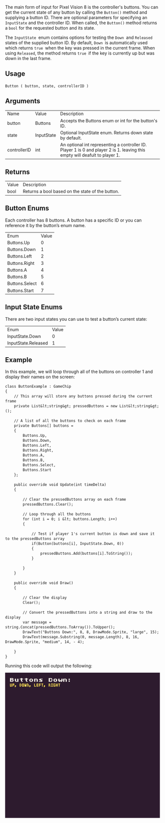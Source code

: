 The main form of input for Pixel Vision 8 is the controller's buttons. You can get the current state of any button by calling the `Button()` method and supplying a button ID. There are optional parameters for specifying an `InputState` and the controller ID. When called, the `Button()` method returns a `bool` for the requested button and its state. 

The `InputState `enum contains options for testing the `Down `and `Released `states of the supplied button ID. By default, `Down `is automatically used which returns `true `when the key was pressed in the current frame. When using `Released`, the method returns `true `if the key is currently up but was down in the last frame.

## Usage

`Button ( button, state, controllerID )`

## Arguments

<table>
  <tr>
    <td>Name</td>
    <td>Value</td>
    <td>Description</td>
  </tr>
  <tr>
    <td>button</td>
    <td>Buttons</td>
    <td>Accepts the Buttons enum or int for the button's ID.</td>
  </tr>
  <tr>
    <td>state</td>
    <td>InputState</td>
    <td>Optional InputState enum. Returns down state by default.</td>
  </tr>
  <tr>
    <td>controllerID</td>
    <td>int</td>
    <td>An optional int representing a controller ID. Player 1 is 0 and player 2 is 1. leaving this empty will deafult to player 1.</td>
  </tr>
</table>


## Returns

<table>
  <tr>
    <td>Value</td>
    <td>Description</td>
  </tr>
  <tr>
    <td>bool</td>
    <td>Returns a bool based on the state of the button.</td>
  </tr>
</table>


## Button Enums

Each controller has 8 buttons. A button has a specific ID or you can reference it by the button’s enum name.

 

<table>
  <tr>
    <td>Enum</td>
    <td>Value</td>
  </tr>
  <tr>
    <td>Buttons.Up</td>
    <td>0</td>
  </tr>
  <tr>
    <td>Buttons.Down</td>
    <td>1</td>
  </tr>
  <tr>
    <td>Buttons.Left</td>
    <td>2</td>
  </tr>
  <tr>
    <td>Buttons.Right</td>
    <td>3</td>
  </tr>
  <tr>
    <td>Buttons.A</td>
    <td>4</td>
  </tr>
  <tr>
    <td>Buttons.B</td>
    <td>5</td>
  </tr>
  <tr>
    <td>Buttons.Select</td>
    <td>6</td>
  </tr>
  <tr>
    <td>Buttons.Start</td>
    <td>7</td>
  </tr>
</table>


## Input State Enums

There are two input states you can use to test a button’s current state:

<table>
  <tr>
    <td>Enum</td>
    <td>Value</td>
  </tr>
  <tr>
    <td>InputState.Down</td>
    <td>0</td>
  </tr>
  <tr>
    <td>InputState.Released</td>
    <td>1</td>
  </tr>
</table>


## Example

In this example, we will loop through all of the buttons on controller 1 and display their names on the screen:

    class ButtonExample : GameChip
    {
        // This array will store any buttons pressed during the current frame
        private List&lt;string&gt; pressedButtons = new List&lt;string&gt;();

        // A list of all the buttons to check on each frame
        private Buttons[] buttons = 
        {
            Buttons.Up,
            Buttons.Down,
            Buttons.Left,
            Buttons.Right,
            Buttons.A,
            Buttons.B,
            Buttons.Select,
            Buttons.Start
        };

        public override void Update(int timeDelta)
        { 

            // Clear the pressedButtons array on each frame
            pressedButtons.Clear();

            // Loop through all the buttons
            for (int i = 0; i &lt; buttons.Length; i++)
            {
            
                // Test if player 1's current button is down and save it to the pressedButtons array
                if(Button(buttons[i], InputState.Down, 0))
                {
                    pressedButtons.Add(buttons[i].ToString());
                }

            }
        }

        public override void Draw()
        { 

            // Clear the display
            Clear();

            // Convert the pressedButtons into a string and draw to the display
            var message = string.Concat(pressedButtons.ToArray()).ToUpper();
            DrawText("Buttons Down:", 8, 8, DrawMode.Sprite, "large", 15);
            DrawText(message.Substring(0, message.Length), 8, 16, DrawMode.Sprite, "medium", 14, - 4);

        }
    }

Running this code will output the following:

![image alt text](images/ButtonOutput_image_0.png)


